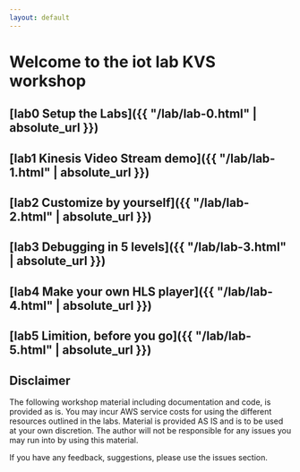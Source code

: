 ```yaml
---
layout: default
---
```


# Welcome to the iot lab KVS workshop

## [lab0 Setup the Labs]({{ "/lab/lab-0.html" | absolute_url }})

## [lab1 Kinesis Video Stream demo]({{ "/lab/lab-1.html" | absolute_url }})

## [lab2 Customize by yourself]({{ "/lab/lab-2.html" | absolute_url }})

## [lab3 Debugging in 5 levels]({{ "/lab/lab-3.html" | absolute_url }})

## [lab4 Make your own HLS player]({{ "/lab/lab-4.html" | absolute_url }})

## [lab5 Limition, before you go]({{ "/lab/lab-5.html" | absolute_url }})


## Disclaimer
The following workshop material including documentation and code, is provided as is. You may incur AWS service costs for using the different resources outlined in the labs. Material is provided AS IS and is to be used at your own discretion. The author will not be responsible for any issues you may run into by using this material. 

If you have any feedback, suggestions, please use the issues section.